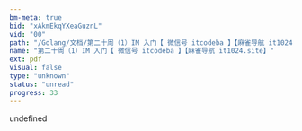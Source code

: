 ```yaml
---
bm-meta: true
bid: "xAkmEkqYXeaGuznL"
vid: "00"
path: "/Golang/文档/第二十周（1）IM 入门【 微信号 itcodeba 】【麻雀导航 it1024.site】.pdf"
name: "第二十周（1）IM 入门【 微信号 itcodeba 】【麻雀导航 it1024.site】"
ext: pdf
visual: false
type: "unknown"
status: "unread"
progress: 33
---
```

undefined